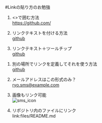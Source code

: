 #Linkの貼り方のお勉強

1. <>で囲む方法  
<https://github.com/>  

1. リンクテキストを付ける方法  
[github](https://github.com/)  

1. リンクテキスト＋ツールチップ  
[github](https://github.com/ "Github - Social Coding")

[link_of_github]: https://github.com/ "Github - Social Coding"
1. 別の場所でリンクを定義してそれを使う方法  
[github][link_of_github]

1. メールアドレスはこの形式のみ？  
<ryo.sms@example.com>
  
1. 画像もリンク可能  
![sms_icon](http://a0.twimg.com/profile_images/2222926447/smsdragon_L.E.D_bigger.png "@ryosms")

1. リポジトリ内のファイルにリンク  
link:files/README.md
